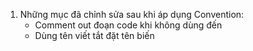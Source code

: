 1. Những mục đã chỉnh sửa sau khi áp dụng Convention: 
    + Comment out đoạn code khi không dùng đến
    + Dùng tên viết tắt đặt tên biến
   
   
